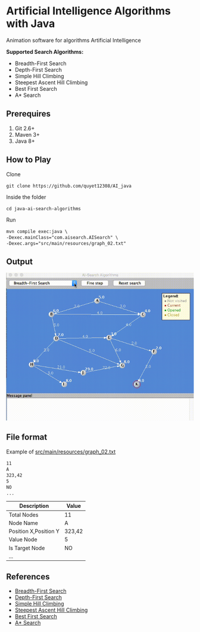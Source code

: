 # Artificial Intelligence Algorithms with Java

Animation software for algorithms Artificial Intelligence

**Supported Search Algorithms:**

- Breadth-First Search 
- Depth-First Search 
- Simple Hill Climbing 
- Steepest Ascent Hill Climbing 
- Best First Search 
- A* Search

## Prerequires

1. Git 2.6+
2. Maven 3+
3. Java 8+


## How to Play

Clone

```
git clone https://github.com/quyet12308/AI_java
```

Inside the folder

```
cd java-ai-search-algorithms
```

Run

```
mvn compile exec:java \
-Dexec.mainClass="com.aisearch.AISearch" \
-Dexec.args="src/main/resources/graph_02.txt"
```


## Output
![Preview](doc/a-star.gif)


## File format

Example of
[src/main/resources/graph_02.txt](src/main/resources/graph_02.txt)

```
11
A
323,42
5
NO
...
```

| Description | Value |
| ------------- | ----------- |
| Total Nodes | 11 |
| Node Name | A |
| Position X,Position Y | 323,42 |
| Value Node | 5 |
| Is Target Node | NO |
| ... | 


## References

- [Breadth-First Search](https://en.wikipedia.org/wiki/Breadth-first_search)
- [Depth-First Search](https://en.wikipedia.org/wiki/Depth-first_search) 
- [Simple Hill Climbing](https://en.wikipedia.org/wiki/Hill_climbing) 
- [Steepest Ascent Hill Climbing](https://en.wikipedia.org/wiki/Hill_climbing) 
- [Best First Search](https://en.wikipedia.org/wiki/Best-first_search) 
- [A* Search](https://en.wikipedia.org/wiki/A*_search_algorithm)

